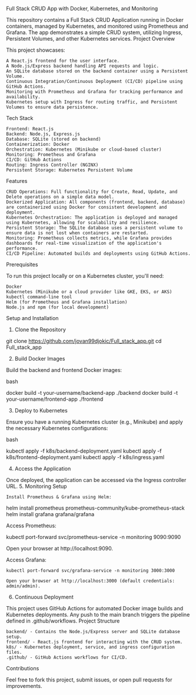 Full Stack CRUD App with Docker, Kubernetes, and Monitoring

This repository contains a Full Stack CRUD Application running in Docker containers, managed by Kubernetes, and monitored using Prometheus and Grafana. The app demonstrates a simple CRUD system, utilizing Ingress, Persistent Volumes, and other Kubernetes services.
Project Overview

This project showcases:

    A React.js frontend for the user interface.
    A Node.js/Express backend handling API requests and logic.
    An SQLite database stored on the backend container using a Persistent Volume.
    Continuous Integration/Continuous Deployment (CI/CD) pipeline using GitHub Actions.
    Monitoring with Prometheus and Grafana for tracking performance and availability.
    Kubernetes setup with Ingress for routing traffic, and Persistent Volumes to ensure data persistence.

Tech Stack

    Frontend: React.js
    Backend: Node.js, Express.js
    Database: SQLite (stored on backend)
    Containerization: Docker
    Orchestration: Kubernetes (Minikube or cloud-based cluster)
    Monitoring: Prometheus and Grafana
    CI/CD: GitHub Actions
    Routing: Ingress Controller (NGINX)
    Persistent Storage: Kubernetes Persistent Volume

Features

    CRUD Operations: Full functionality for Create, Read, Update, and Delete operations on a simple data model.
    Dockerized Application: All components (frontend, backend, database) are containerized using Docker for consistent development and deployment.
    Kubernetes Orchestration: The application is deployed and managed using Kubernetes, allowing for scalability and resilience.
    Persistent Storage: The SQLite database uses a persistent volume to ensure data is not lost when containers are restarted.
    Monitoring: Prometheus collects metrics, while Grafana provides dashboards for real-time visualization of the application's performance.
    CI/CD Pipeline: Automated builds and deployments using GitHub Actions.

Prerequisites

To run this project locally or on a Kubernetes cluster, you'll need:

    Docker
    Kubernetes (Minikube or a cloud provider like GKE, EKS, or AKS)
    kubectl command-line tool
    Helm (for Prometheus and Grafana installation)
    Node.js and npm (for local development)

Setup and Installation
1. Clone the Repository

git clone https://github.com/jovan99djokic/Full_stack_app.git
cd Full_stack_app

2. Build Docker Images

Build the backend and frontend Docker images:

bash

docker build -t your-username/backend-app ./backend
docker build -t your-username/frontend-app ./frontend

3. Deploy to Kubernetes

Ensure you have a running Kubernetes cluster (e.g., Minikube) and apply the necessary Kubernetes configurations:

bash

kubectl apply -f k8s/backend-deployment.yaml
kubectl apply -f k8s/frontend-deployment.yaml
kubectl apply -f k8s/ingress.yaml

4. Access the Application

Once deployed, the application can be accessed via the Ingress controller URL.
5. Monitoring Setup

    Install Prometheus & Grafana using Helm:

helm install prometheus prometheus-community/kube-prometheus-stack
helm install grafana grafana/grafana

Access Prometheus:

kubectl port-forward svc/prometheus-service -n monitoring 9090:9090

Open your browser at http://localhost:9090.

Access Grafana:

    kubectl port-forward svc/grafana-service -n monitoring 3000:3000

    Open your browser at http://localhost:3000 (default credentials: admin/admin).

6. Continuous Deployment

This project uses GitHub Actions for automated Docker image builds and Kubernetes deployments. Any push to the main branch triggers the pipeline defined in .github/workflows.
Project Structure

    backend/ - Contains the Node.js/Express server and SQLite database setup.
    frontend/ - React.js frontend for interacting with the CRUD system.
    k8s/ - Kubernetes deployment, service, and ingress configuration files.
    .github/ - GitHub Actions workflows for CI/CD.

Contributions

Feel free to fork this project, submit issues, or open pull requests for improvements.
